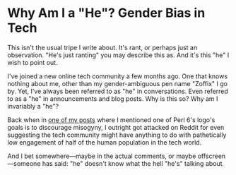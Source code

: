# Why Am I a "He"? Gender Bias in Tech

This isn't the usual tripe I write about. It's rant, or perhaps just an observation.
"He's just ranting" you may describe this as. And it's this "he" I wish to point out.

I've joined a new online tech community a few months ago. One that knows nothing
about me, other than my gender-ambiguous pen name "Zoffix" I go by. Yet,
I've always been referred to as "he" in conversations. Even referred to as
a "he" in announcements and blog posts. Why is this so? Why am I invariably a "he"?

Back when in [one of my posts](http://blogs.perl.org/users/zoffix_znet/2016/01/why-in-the-world-would-anyone-use-perl-6.html)
where I mentioned one of Perl 6's logo's goals is to discourage misogyny,
I outright got attacked on Reddit for even suggesting the tech community might have
anything to do with pathetically low engagement of half of the human population
in the tech world.

And I bet somewhere—maybe in the actual comments, or maybe offscreen—someone
has said: "he" doesn't know what the hell "he's" talking about.
